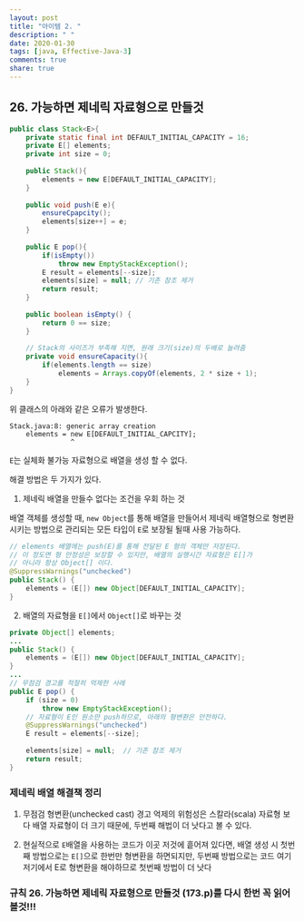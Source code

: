```yaml
---
layout: post
title: "아이템 2. "
description: " "
date: 2020-01-30
tags: [java, Effective-Java-3]
comments: true
share: true
---
```


## 26. 가능하면 제네릭 자료형으로 만들것
```java
public class Stack<E>{
    private static final int DEFAULT_INITIAL_CAPACITY = 16;
    private E[] elements;
    private int size = 0;
    
    public Stack(){
        elements = new E[DEFAULT_INITIAL_CAPACITY];
    }
    
    public void push(E e){
        ensureCpapcity();
        elements[size++] = e;
    }
    
    public E pop(){
        if(isEmpty())
            throw new EmptyStackException();
        E result = elements[--size];
        elements[size] = null; // 기존 참조 제거
        return result;
    }
    
    public boolean isEmpty() {
        return 0 == size;
    }
    
    // Stack의 사이즈가 부족해 지면, 원래 크기(size)의 두배로 늘려줌
    private void ensureCapacity(){
        if(elements.length == size)
            elements = Arrays.copyOf(elements, 2 * size + 1);
    }
}
```

위 클래스의 아래와 같은 오류가 발생한다.
```commandline
Stack.java:8: generic array creation
    elements = new E[DEFAULT_INITIAL_CAPCITY];
               ^
```
```E```는 실체화 불가능 자료형으로 배열을 생성 할 수 없다.

해결 방법은 두 가지가 있다.

1. 제네릭 배열을 만들수 없다는 조건을 우회 하는 것

배열 객체를 생성할 때, ```new Object```를 통해 배열을 만들어서 제네릭 배열형으로 형변환 시키는 방법으로 
관리되는 모든 타입이 ```E```로 보장될 될때 사용 가능하다.

```java
// elements 배열에는 push(E)를 통해 전달된 E 형의 객체만 저장된다.
// 이 정도면 형 안정성은 보장할 수 있지만, 배열의 실행시간 자료형은 E[]가 
// 아니라 항상 Object[] 이다.
@SuppressWarnings("unchecked")
public Stack() {
    elements = (E[]) new Object[DEFAULT_INITIAL_CAPACITY];
}
```

2. 배열의 자료형을 ```E[]```에서 ```Object[]```로 바꾸는 것

```java
private Object[] elements;
...
public Stack() {
    elements = (E[]) new Object[DEFAULT_INITIAL_CAPACITY];
}
...
// 무점검 경고를 적절히 억제한 사례
public E pop() {
    if (size = 0)
        throw new EmptyStackException();
    // 자료형이 E인 원소만 push하므로, 아래의 형변환은 안전하다.
    @SuppressWarnings("unchecked") 
    E result = elements[--size];
    
    elements[size] = null;  // 기존 참조 제거
    return result;
}
```


### 제네릭 배열 해결책 정리

1. 무점검 형변환(unchecked cast) 경고 억제의 위험성은 스칼라(scala) 자료형 보다 배열 자료형이 더 크기 때문에, 두번째 해법이 더 낫다고 볼 수 있다.

2. 현실적으로 ```E```배열을 사용하는 코드가 이곳 저것에 흩어져 있다면, 배열 생성 시 첫번째 방법으로는 ```E[]```으로 한번만 형변환을 하면되지만, 두번째 방법으로는 코드 여기저기에서 E로 형변환을 해야하므로 첫번째 방법이 더 낫다


### 규칙 26. 가능하면 제네릭 자료형으로 만들것 (173.p)를 다시 한번 꼭 읽어 볼것!!!